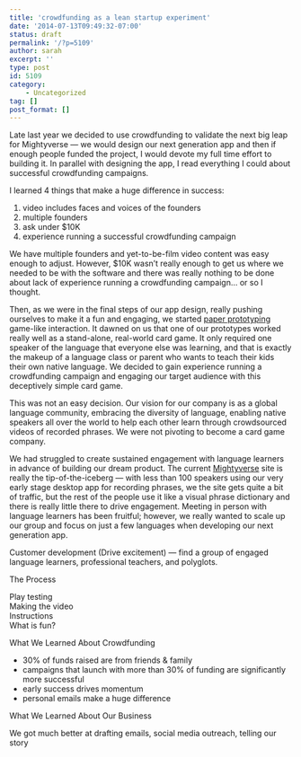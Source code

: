 ```yaml
---
title: 'crowdfunding as a lean startup experiment'
date: '2014-07-13T09:49:32-07:00'
status: draft
permalink: '/?p=5109'
author: sarah
excerpt: ''
type: post
id: 5109
category:
    - Uncategorized
tag: []
post_format: []
---
```

Late last year we decided to use crowdfunding to validate the next big leap for Mightyverse — we would design our next generation app and then if enough people funded the project, I would devote my full time effort to building it. In parallel with designing the app, I read everything I could about successful crowdfunding campaigns.

I learned 4 things that make a huge difference in success:

1. video includes faces and voices of the founders
2. multiple founders
3. ask under $10K
4. experience running a successful crowdfunding campaign

We have multiple founders and yet-to-be-film video content was easy enough to adjust. However, $10K wasn’t really enough to get us where we needed to be with the software and there was really nothing to be done about lack of experience running a crowdfunding campaign… or so I thought.

Then, as we were in the final steps of our app design, really pushing ourselves to make it a fun and engaging, we started [paper prototyping](http://blog.mightyverse.com/2014/05/making-a-game-out-of-learning-a-language/) game-like interaction. It dawned on us that one of our prototypes worked really well as a stand-alone, real-world card game. It only required one speaker of the language that everyone else was learning, and that is exactly the makeup of a language class or parent who wants to teach their kids their own native language. We decided to gain experience running a crowdfunding campaign and engaging our target audience with this deceptively simple card game.

This was not an easy decision. Our vision for our company is as a global language community, embracing the diversity of language, enabling native speakers all over the world to help each other learn through crowdsourced videos of recorded phrases. We were not pivoting to become a card game company.

We had struggled to create sustained engagement with language learners in advance of building our dream product. The current [Mightyverse](http://www.mightyverse.com/) site is really the tip-of-the-iceberg — with less than 100 speakers using our very early stage desktop app for recording phrases, we the site gets quite a bit of traffic, but the rest of the people use it like a visual phrase dictionary and there is really little there to drive engagement. Meeting in person with language learners has been fruitful; however, we really wanted to scale up our group and focus on just a few languages when developing our next generation app.

Customer development (Drive excitement) — find a group of engaged language learners, professional teachers, and polyglots.

The Process

Play testing  
Making the video  
Instructions  
What is fun?

What We Learned About Crowdfunding

- 30% of funds raised are from friends &amp; family
- campaigns that launch with more than 30% of funding are significantly more successful
- early success drives momentum
- personal emails make a huge difference

What We Learned About Our Business

We got much better at drafting emails, social media outreach, telling our story
